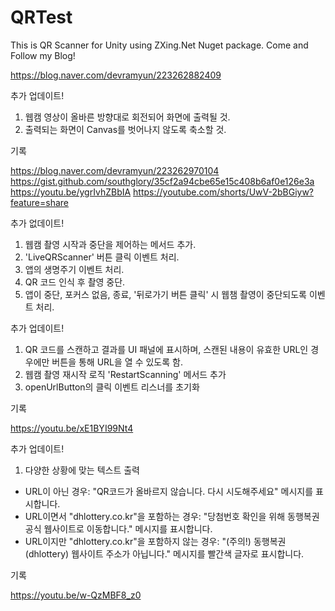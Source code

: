 # QRTest

This is QR Scanner for Unity using ZXing.Net Nuget package.
Come and Follow my Blog!

https://blog.naver.com/devramyun/223262882409

추가 업데이트!

1. 웹캠 영상이 올바른 방향대로 회전되어 화면에 출력될 것.
2. 출력되는 화면이 Canvas를 벗어나지 않도록 축소할 것.

기록

https://blog.naver.com/devramyun/223262970104
https://gist.github.com/southglory/35cf2a94cbe65e15c408b6af0e126e3a
https://youtu.be/ygrIvhZBbIA
https://youtube.com/shorts/UwV-2bBGiyw?feature=share

추가 없데이트!

1. 웹캠 촬영 시작과 중단을 제어하는 메서드 추가.
2. 'LiveQRScanner' 버튼 클릭 이벤트 처리.
3. 앱의 생명주기 이벤트 처리.
4. QR 코드 인식 후 촬영 중단.
5. 앱이 중단, 포커스 없음, 종료, '뒤로가기 버튼 클릭' 시 웹챔 촬영이 중단되도록 이벤트 처리.

추가 업데이트!

1. QR 코드를 스캔하고 결과를 UI 패널에 표시하며, 스캔된 내용이 유효한 URL인 경우에만 버튼을 통해 URL을 열 수 있도록 함.
2. 웹캠 촬영 재시작 로직 'RestartScanning' 메서드 추가
3. openUrlButton의 클릭 이벤트 리스너를 초기화

기록

https://youtu.be/xE1BYI99Nt4

추가 업데이트!

1. 다양한 상황에 맞는 텍스트 출력  
- URL이 아닌 경우: "QR코드가 올바르지 않습니다. 다시 시도해주세요" 메시지를 표시합니다.  
- URL이면서 "dhlottery.co.kr"을 포함하는 경우: "당첨번호 확인을 위해 동행복권 공식 웹사이트로 이동합니다." 메시지를 표시합니다.  
- URL이지만 "dhlottery.co.kr"을 포함하지 않는 경우: "(주의!) 동행복권(dhlottery) 웹사이트 주소가 아닙니다." 메시지를 빨간색 글자로 표시합니다.  

기록

https://youtu.be/w-QzMBF8_z0

